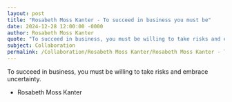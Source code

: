 ```yaml
---
layout: post
title: "Rosabeth Moss Kanter - To succeed in business you must be"
date: 2024-12-28 12:00:00 -0000
author: Rosabeth Moss Kanter
quote: "To succeed in business, you must be willing to take risks and embrace uncertainty."
subject: Collaboration
permalink: /Collaboration/Rosabeth Moss Kanter/Rosabeth Moss Kanter - To succeed in business you must be
---
```


To succeed in business, you must be willing to take risks and embrace uncertainty.

- Rosabeth Moss Kanter
